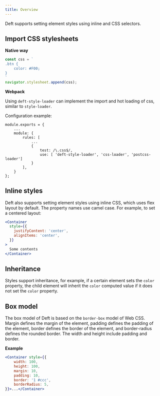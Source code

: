 ```yaml
---
title: Overview
---
```


Deft supports setting element styles using inline and CSS selectors.

## Import CSS stylesheets

**Native way**
```javascript
const css = `
.btn {
    color: #F00;   
}
`
navigator.stylesheet.append(css);
```

**Webpack**

Using `deft-style-loader` can implement the import and hot loading of css, similar to `style-loader`.


Configuration example:

```
module.exports = {
    ...
    module: {
        rules: [
            ...
            {
                test: /\.css$/,
                use: [ 'deft-style-loader', 'css-loader', 'postcss-loader']
            }
        ],
    }
};
```

## Inline styles

Deft also supports setting element styles using inline CSS, which uses flex layout by default. The property names use camel case. For example, to set a centered layout:

```jsx
<Container
  style={{
    justifyContent: 'center',
    alignItems: 'center',  
  }}
>
  Some contents
</Container>
```

## Inheritance

Styles support inheritance, for example, if a certain element sets the `color` property, the child element will inherit the `color` computed value if it does not set the `color` property.

## Box model

The box model of Deft is based on the `border-box` model of Web CSS. Margin defines the margin of the element, padding defines the padding of the element, border defines the border of the element, and border-radius defines the rounded border. The width and height include padding and border.

**Example**
```jsx
<Container style={{
    width: 100,
    height: 100,
    margin: 10,
    padding: 10,
    border: '1 #ccc',
    borderRadius: 5,
}}>...</Container>
```